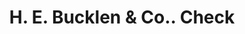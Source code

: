 ---
doi: 10.7916/D8XD2CV2
date_other: '1900'
date_other_textual: 1900-1909
form: printed ephemera
genre:
- Checks (bank checks)
name:
- H. E. Bucklen & Co.
object_in_context_url: https://biggert.cul.columbia.edu/items/view/ave_biggert_01740
subject_hierarchical_geographic:
- Chicago, Illinois, United States
subject_name:
- H. E. Bucklen & Co.
title: H. E. Bucklen & Co.. Check
sort_title: H. E. Bucklen & Co.. Check
call_number: ave_biggert_01740
coordinates:
- 41.83694444444445,-87.68472222222222
pid: ave_biggert_01740
identifiers: ave_biggert_01740
thumbnail: https://derivativo-2.library.columbia.edu/iiif/2/ldpd:490864/full/!256,256/0/native.jpg
permalink: "/items/ave_biggert_01740/"
layout: iiif-image-page
---